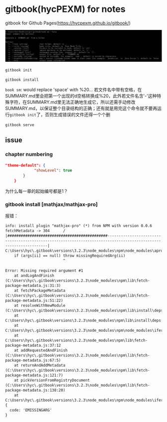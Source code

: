 # gitbook(hycPEXM) for notes
gitbook for Github Pages(https://hycpexm.github.io/gitbook/)

![book sm --help](README.assets/image-20220109143840688.png)

`gitbook init`

`gitbook install`

`book sm`: would replace 'space' with %20... 若文件名中带有空格，在SUMMARY.md里会把第一个出现的d空格转换成%20，此外若文件名含'-'这种特殊字符，在SUMMARY.md里无法正确地生成它，所以还需手动修改SUMMARY.md，以保证整个目录结构的正确；还有就是用完这个命令就不要再运行`gitbook init`了，否则生成错误的文件还得一个个删

`gitbook serve`

## issue

### chapter numbering

```json
"theme-default": {
             "showLevel": true
        }
	}
```

为什么每一章的起始编号都是1？

### gitbook install [mathjax/mathjax-pro]

报错：

```
info: install plugin "mathjax-pro" (*) from NPM with version 0.0.6
fetchMetadata -> 304      / |#############################################-----------------------------------------------------------------------------------------------------------------|
C:\Users\hyc\.gitbook\versions\3.2.3\node_modules\npm\node_modules\aproba\index.js:25
    if (args[ii] == null) throw missingRequiredArg(ii)
                          ^

Error: Missing required argument #1
    at andLogAndFinish (C:\Users\hyc\.gitbook\versions\3.2.3\node_modules\npm\lib\fetch-package-metadata.js:31:3)
    at fetchPackageMetadata (C:\Users\hyc\.gitbook\versions\3.2.3\node_modules\npm\lib\fetch-package-metadata.js:51:22)
    at resolveWithNewModule (C:\Users\hyc\.gitbook\versions\3.2.3\node_modules\npm\lib\install\deps.js:490:12)
    at C:\Users\hyc\.gitbook\versions\3.2.3\node_modules\npm\lib\install\deps.js:491:7
    at C:\Users\hyc\.gitbook\versions\3.2.3\node_modules\npm\node_modules\iferr\index.js:13:50
    at C:\Users\hyc\.gitbook\versions\3.2.3\node_modules\npm\lib\fetch-package-metadata.js:37:12
    at addRequestedAndFinish (C:\Users\hyc\.gitbook\versions\3.2.3\node_modules\npm\lib\fetch-package-metadata.js:67:5)
    at returnAndAddMetadata (C:\Users\hyc\.gitbook\versions\3.2.3\node_modules\npm\lib\fetch-package-metadata.js:121:7)
    at pickVersionFromRegistryDocument (C:\Users\hyc\.gitbook\versions\3.2.3\node_modules\npm\lib\fetch-package-metadata.js:138:20)
    at C:\Users\hyc\.gitbook\versions\3.2.3\node_modules\npm\node_modules\iferr\index.js:13:50 {
  code: 'EMISSINGARG'
}
```

